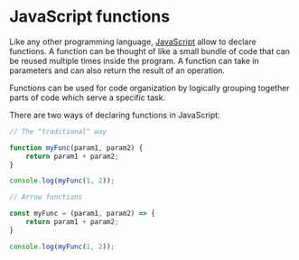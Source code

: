 # JavaScript functions

Like any other programming language, [JavaScript](javascript.md) allow to declare functions. A function can be thought of like a small bundle of code that can be reused multiple times inside the program. A function can take in parameters and can also return the result of an operation.

Functions can be used for code organization by logically grouping together parts of code which serve a specific task.

There are two ways of declaring functions in JavaScript:

```js
// The "traditional" way

function myFunc(param1, param2) {
	return param1 + param2;
}

console.log(myFunc(1, 2));
```

```js
// Arrow functions

const myFunc = (param1, param2) => {
	return param1 + param2;
}

console.log(myFunc(1, 2));
```